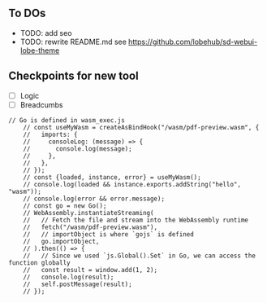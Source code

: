 ## To DOs

- TODO: add seo
- TODO: rewrite README.md see https://github.com/lobehub/sd-webui-lobe-theme

## Checkpoints for new tool

- [ ] Logic
- [ ] Breadcumbs

<!-- wasm notes -->

```
// Go is defined in wasm_exec.js
    // const useMyWasm = createAsBindHook("/wasm/pdf-preview.wasm", {
    //   imports: {
    //     consoleLog: (message) => {
    //       console.log(message);
    //     },
    //   },
    // });
    // const {loaded, instance, error} = useMyWasm();
    // console.log(loaded && instance.exports.addString("hello", "wasm"));
    // console.log(error && error.message);
    // const go = new Go();
    // WebAssembly.instantiateStreaming(
    //   // Fetch the file and stream into the WebAssembly runtime
    //   fetch("/wasm/pdf-preview.wasm"),
    //   // importObject is where `gojs` is defined
    //   go.importObject,
    // ).then(() => {
    //   // Since we used `js.Global().Set` in Go, we can access the function globally
    //   const result = window.add(1, 2);
    //   console.log(result);
    //   self.postMessage(result);
    // });
```
